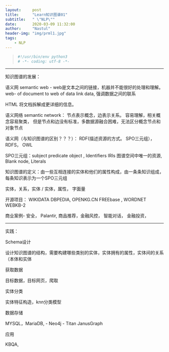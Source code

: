 ```yaml
---
layout:     post
title:      "Learn知识图谱01"
subtitle:   " \"NLP\""
date:       2020-03-09 11:32:00
author:     "Nastul"
header-img: "img/prml1.jpg"
tags:
    - NLP
---
```

> ```python
> #!/usr/bin/env python3
> # -*- coding: utf-8 -*-
> ```





***

知识图谱的发展：

语义网 semantic web - web是文本之间的链接，机器并不能很好的处理和理解。 web- of document   to   web of data link data, 强调数据之间的联系

HTML 将文档拆解成更详细的信息。



语义网络 semantic network： 节点表示概念，边表示关系。 容易理解，相关概念容易聚类，  但是节点和边没有标准，多数据源融合困难，无法区分概念节点和对象节点



语义网（与知识图谱的区别？？？）： RDF(描述资源的方式。 SPO三元组），RDFS， OWL



 SPO三元组：subject predicate object   ,  Identifiers   IRIs 图谱空间中唯一的资源,  Blank node,  Literals





知识图谱的定义：由一些互相连接的实体和他们的属性构成，由一条条知识组成，每条知识表示为一个SPO三元组

实体，关系，实体   /    实体，属性， 字面量



开源项目： WIKIDATA   DBPEDIA,  OPENKG.CN      FREEbase ,    WORDNET     WEBKB-2



商业案例- 安全， Palantir,  商品推荐，金融风控，  智能对话，  金融投资，



***

实践：

Schema设计

设计知识图谱的结构，需要构建哪些类别的实体，实体拥有的属性，实体间的关系 （本体和实体

获取数据

目标数据，目标网页，爬取

实体分类

实体特征构造，knn分类模型

数据存储

MYSQL，MariaDB, -   Neo4j    -  Titan JanusGraph

应用

KBQA,   













 